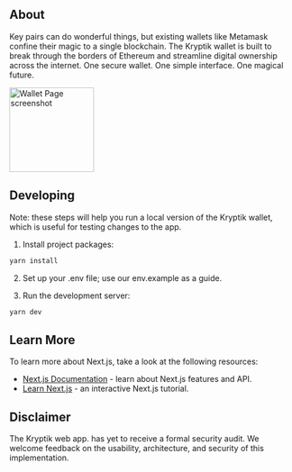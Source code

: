 ## About
Key pairs can do wonderful things, but existing wallets like Metamask confine their magic to a single blockchain. 
The Kryptik wallet is built to break through the borders of Ethereum and streamline digital ownership across the internet. One secure wallet. One simple interface. One magical future.

<img src="https://jetthays.com/media/external/kryptikSearch.png" alt="Wallet Page screenshot" width="150">

## Developing
Note: these steps will help you run a local version of the Kryptik wallet, which is useful for testing changes to the app.
1. Install project packages:

```bash
yarn install
```

2. Set up your .env file; use our env.example as a guide.

3. Run the development server:

```bash
yarn dev
```

## Learn More

To learn more about Next.js, take a look at the following resources:

- [Next.js Documentation](https://nextjs.org/docs) - learn about Next.js features and API.
- [Learn Next.js](https://nextjs.org/learn) - an interactive Next.js tutorial.

## Disclaimer
The Kryptik web app. has yet to receive a formal security audit. We welcome feedback on the usability, architecture, and security of this implementation.

